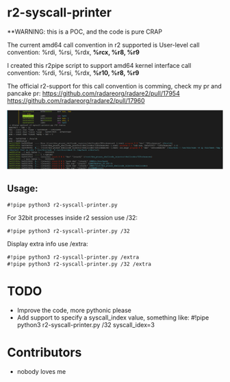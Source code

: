 # r2-syscall-printer

**WARNING: this is a POC, and the code is pure CRAP

The current amd64 call convention in r2 supported is User-level call convention: %rdi, %rsi, %rdx, **%rcx, %r8, %r9**

I created this r2pipe script to support amd64 kernel interface call convention: %rdi, %rsi, %rdx, **%r10, %r8, %r9**

The official r2-support for this call convention is comming, check my pr and pancake pr: https://github.com/radareorg/radare2/pull/17954 https://github.com/radareorg/radare2/pull/17960

![alt text](r2-syscall-printer.png)

## Usage:

```
#!pipe python3 r2-syscall-printer.py 
```

For 32bit processes inside r2 session use /32: 

```
#!pipe python3 r2-syscall-printer.py /32
```

Display extra info use /extra:
```
#!pipe python3 r2-syscall-printer.py /extra
#!pipe python3 r2-syscall-printer.py /32 /extra
```

# TODO

* Improve the code, more pythonic please
* Add support to specify a syscall_index value, something like: #!pipe python3 r2-syscall-printer.py /32 syscall_idex=3

# Contributors

* nobody loves me

